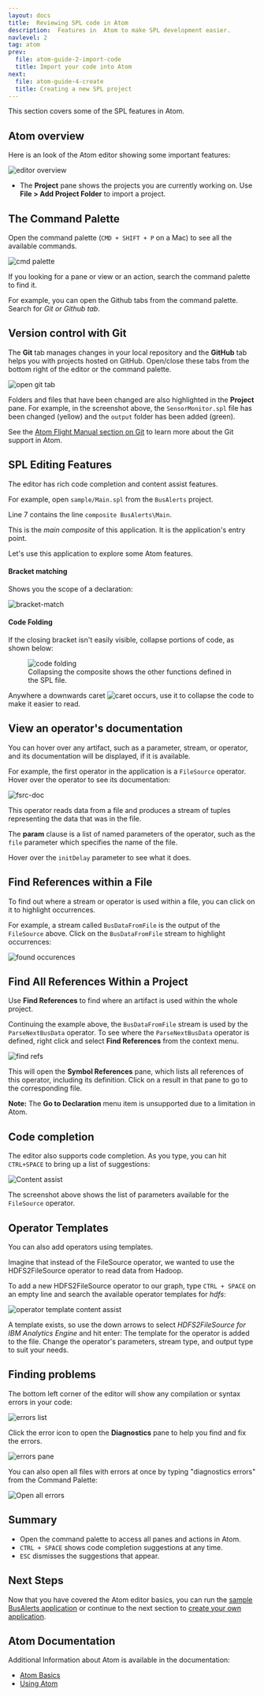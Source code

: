 ```yaml
---
layout: docs
title:  Reviewing SPL code in Atom
description:  Features in  Atom to make SPL development easier.
navlevel: 2
tag: atom
prev:
  file: atom-guide-2-import-code
  title: Import your code into Atom
next:
  file: atom-guide-4-create
  title: Creating a new SPL project
---
```


This section covers some of the SPL features in Atom.

Atom overview
-----------------------------------------

Here is an look of the Atom editor showing some important features:

![editor overview](/streamsx.documentation/images/atom/jpg/atom-1.jpg)

* The **Project** pane shows the projects you are currently working on. Use **File \> Add Project Folder** to import a project.



The Command Palette
--------------------

Open the command palette (`CMD + SHIFT + P` on a Mac) to see all the
available commands.

![cmd palette](/streamsx.documentation/images/atom/jpg/cmd-palette.jpg)

If you looking for a pane or view or an action, search the command palette to find it.

For example, you can open the Github tabs from the command palette. Search for *Git or Github tab*.

Version control with Git
-------------------------

The **Git** tab manages changes in your local repository and the **GitHub** tab helps you with projects hosted on GitHub. Open/close these tabs from the bottom right of the editor or the command palette.

![open git tab](/streamsx.documentation/images/atom/jpg/github-open.jpg)

Folders and files that have been changed are also highlighted in the
**Project** pane. For example, in the screenshot above, the `SensorMonitor.spl` file has been changed (yellow) and the `output` folder has been added (green).

See the [Atom Flight Manual section on Git](https://flight-manual.atom.io/using-atom/sections/github-package/) to learn more about the Git support in Atom.


SPL Editing Features
--------------------

The editor has rich code completion and content assist features.

For example, open `sample/Main.spl` from the `BusAlerts` project.

Line 7 contains the line `composite BusAlerts\Main`.

This is the *main composite* of this application. It is the application's entry point.

Let's use this application to explore some Atom features.

#### Bracket matching
Shows you the scope of a declaration:

![bracket-match](/streamsx.documentation/images/atom/jpg/brackets.jpg)


#### Code Folding

If the closing bracket isn't easily visible, collapse portions of code, as shown below:

<figure>
  <img src="/streamsx.documentation/images/atom/jpg/fold.gif" alt="code folding"/>
  <figcaption>Collapsing the composite shows the other functions defined in the SPL file.
  </figcaption>
</figure>

Anywhere a downwards caret ![caret](/streamsx.documentation/images/atom/jpg/caret.jpeg) occurs, use it to collapse the code to make it easier to read.

View an operator's documentation
--------------------------------
You can hover over any artifact, such as a parameter, stream, or operator, and its documentation will be displayed, if it is available.

For example, the first operator in the application is a `FileSource` operator. Hover over the operator to see its documentation:

![fsrc-doc](/streamsx.documentation/images/atom/jpg/hover.gif)

This operator reads data from a file and produces a stream of tuples representing the data that was in the file.

The **param** clause is a list of named parameters of the operator, such as the `file` parameter which specifies the name of the file.

Hover over the `initDelay` parameter to see what it does.

Find References within a File
------------------------------
To find out where a stream or operator is used within a file, you can click on it to highlight occurrences.

For example, a stream called `BusDataFromFile` is the output of the `FileSource` above.
Click on the `BusDataFromFile` stream to highlight occurrences:

![found occurences](/streamsx.documentation/images/atom/jpg/ocurrences.jpeg)

Find All References Within a Project
------------------------------------

Use **Find References** to find where an artifact is used within the whole project.

Continuing the example above, the `BusDataFromFile` stream is used by the `ParseNextBusData` operator.
To see where the `ParseNextBusData` operator is defined, right click and select **Find References** from the context menu.

![find refs](/streamsx.documentation/images/atom/jpg/refs.gif)

This will open the **Symbol References** pane, which lists all references of this operator, including its definition.
Click on a result in that pane to go to the corresponding file.

**Note:** The **Go to Declaration** menu item is unsupported due to a
limitation in Atom.

Code completion
-----------------

The editor also supports code completion. As you type, you can hit `CTRL+SPACE` to bring up a list of suggestions:

![Content assist](/streamsx.documentation/images/atom/jpg/contentassist.gif)

The screenshot above shows the list of parameters available for the `FileSource` operator.

Operator Templates
---------------------

You can also add operators using templates.

Imagine that instead of the FileSource operator, we wanted to use the
HDFS2FileSource operator to read data from Hadoop.

To add a new HDFS2FileSource operator to our graph, type `CTRL + SPACE` on an empty line and search the available operator templates for *hdfs*:

![operator template content assist](/streamsx.documentation/images/atom/jpg/template.gif)

A template exists, so use the down arrows to select *HDFS2FileSource for IBM Analytics Engine* and hit enter:
The template for the operator is added to the file. Change the operator's parameters, stream type, and output type to suit your needs.


Finding problems
---------------------

The bottom left corner of the editor will show any compilation or syntax errors in your code:

![errors list](/streamsx.documentation/images/atom/jpg/error-list.jpg)

Click the error icon to open the **Diagnostics** pane to help you find and fix the errors.

![errors pane](/streamsx.documentation/images/atom/jpg/errors.jpeg)

You can also open all files with errors at once by typing "diagnostics errors" from the Command Palette:

![Open all errors](/streamsx.documentation/images/atom/jpg/open-all-errors.jpeg)


Summary
---------

*  Open the command palette to access all panes and actions in Atom.
* `CTRL + SPACE` shows code completion suggestions at any time.
* `ESC` dismisses the suggestions that appear.


Next Steps
----------------------

Now that you have covered the Atom editor basics, you can run the [sample BusAlerts application](/streamsx.documentation/docs/spl/atom/atom-guide-5-build) or continue to the next section to [create your own application](/streamsx.documentation/docs/spl/atom/atom-guide-4-create).


Atom Documentation
----------------------

Additional Information about Atom is available in the documentation:

* [Atom Basics](https://flight-manual.atom.io/getting-started/sections/atom-basics/)
* [Using Atom](https://flight-manual.atom.io/using-atom/)

